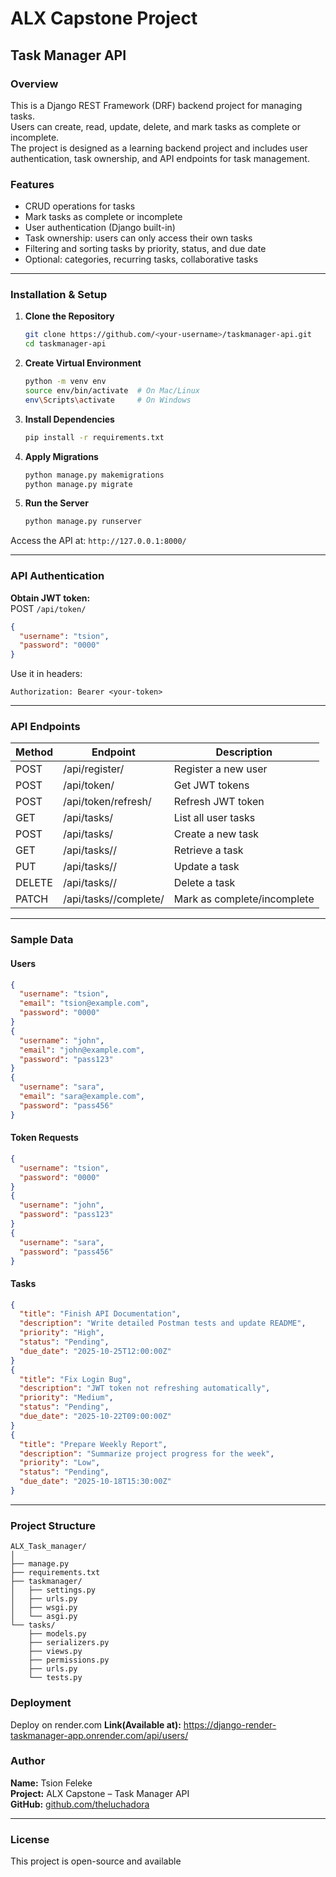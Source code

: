 # ALX Capstone Project 
## Task Manager API

### Overview
This is a Django REST Framework (DRF) backend project for managing tasks.  
Users can create, read, update, delete, and mark tasks as complete or incomplete.  
The project is designed as a learning backend project and includes user authentication, task ownership, and API endpoints for task management.

### Features
- CRUD operations for tasks
- Mark tasks as complete or incomplete
- User authentication (Django built-in)
- Task ownership: users can only access their own tasks
- Filtering and sorting tasks by priority, status, and due date
- Optional: categories, recurring tasks, collaborative tasks

---

### Installation & Setup

1. **Clone the Repository**
   ```bash
   git clone https://github.com/<your-username>/taskmanager-api.git
   cd taskmanager-api
   ```

2. **Create Virtual Environment**
   ```bash
   python -m venv env
   source env/bin/activate  # On Mac/Linux
   env\Scripts\activate     # On Windows
   ```

3. **Install Dependencies**
   ```bash
   pip install -r requirements.txt
   ```

4. **Apply Migrations**
   ```bash
   python manage.py makemigrations
   python manage.py migrate
   ```

5. **Run the Server**
   ```bash
   python manage.py runserver
   ```

Access the API at:
`http://127.0.0.1:8000/`

---

### API Authentication

**Obtain JWT token:**  
POST `/api/token/`
```json
{
  "username": "tsion",
  "password": "0000"
}
```

Use it in headers:  
```
Authorization: Bearer <your-token>
```

---

### API Endpoints

| Method | Endpoint | Description |
|--------|-----------|-------------|
| POST | /api/register/ | Register a new user |
| POST | /api/token/ | Get JWT tokens |
| POST | /api/token/refresh/ | Refresh JWT token |
| GET | /api/tasks/ | List all user tasks |
| POST | /api/tasks/ | Create a new task |
| GET | /api/tasks/<id>/ | Retrieve a task |
| PUT | /api/tasks/<id>/ | Update a task |
| DELETE | /api/tasks/<id>/ | Delete a task |
| PATCH | /api/tasks/<id>/complete/ | Mark as complete/incomplete |

---

### Sample Data

#### Users
```json
{
  "username": "tsion",
  "email": "tsion@example.com",
  "password": "0000"
}
{
  "username": "john",
  "email": "john@example.com",
  "password": "pass123"
}
{
  "username": "sara",
  "email": "sara@example.com",
  "password": "pass456"
}
```

#### Token Requests
```json
{
  "username": "tsion",
  "password": "0000"
}
{
  "username": "john",
  "password": "pass123"
}
{
  "username": "sara",
  "password": "pass456"
}
```

#### Tasks
```json
{
  "title": "Finish API Documentation",
  "description": "Write detailed Postman tests and update README",
  "priority": "High",
  "status": "Pending",
  "due_date": "2025-10-25T12:00:00Z"
}
{
  "title": "Fix Login Bug",
  "description": "JWT token not refreshing automatically",
  "priority": "Medium",
  "status": "Pending",
  "due_date": "2025-10-22T09:00:00Z"
}
{
  "title": "Prepare Weekly Report",
  "description": "Summarize project progress for the week",
  "priority": "Low",
  "status": "Pending",
  "due_date": "2025-10-18T15:30:00Z"
}
```

---

### Project Structure
```
ALX_Task_manager/
│
├── manage.py
├── requirements.txt
├── taskmanager/
│   ├── settings.py
│   ├── urls.py
│   ├── wsgi.py
│   └── asgi.py
└── tasks/
    ├── models.py
    ├── serializers.py
    ├── views.py
    ├── permissions.py
    ├── urls.py
    └── tests.py
```
### Deployment 
Deploy on render.com 
**Link(Available at):** https://django-render-taskmanager-app.onrender.com/api/users/

### Author
**Name:** Tsion Feleke  
**Project:** ALX Capstone – Task Manager API  
**GitHub:** [github.com/theluchadora](https://github.com/theluchadora)  


---

### License
This project is open-source and available
